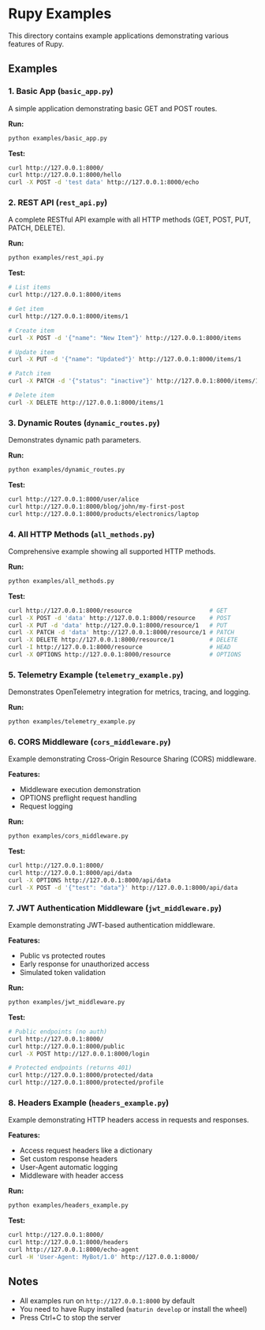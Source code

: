 # Rupy Examples

This directory contains example applications demonstrating various features of Rupy.

## Examples

### 1. Basic App (`basic_app.py`)
A simple application demonstrating basic GET and POST routes.

**Run:**
```bash
python examples/basic_app.py
```

**Test:**
```bash
curl http://127.0.0.1:8000/
curl http://127.0.0.1:8000/hello
curl -X POST -d 'test data' http://127.0.0.1:8000/echo
```

### 2. REST API (`rest_api.py`)
A complete RESTful API example with all HTTP methods (GET, POST, PUT, PATCH, DELETE).

**Run:**
```bash
python examples/rest_api.py
```

**Test:**
```bash
# List items
curl http://127.0.0.1:8000/items

# Get item
curl http://127.0.0.1:8000/items/1

# Create item
curl -X POST -d '{"name": "New Item"}' http://127.0.0.1:8000/items

# Update item
curl -X PUT -d '{"name": "Updated"}' http://127.0.0.1:8000/items/1

# Patch item
curl -X PATCH -d '{"status": "inactive"}' http://127.0.0.1:8000/items/1

# Delete item
curl -X DELETE http://127.0.0.1:8000/items/1
```

### 3. Dynamic Routes (`dynamic_routes.py`)
Demonstrates dynamic path parameters.

**Run:**
```bash
python examples/dynamic_routes.py
```

**Test:**
```bash
curl http://127.0.0.1:8000/user/alice
curl http://127.0.0.1:8000/blog/john/my-first-post
curl http://127.0.0.1:8000/products/electronics/laptop
```

### 4. All HTTP Methods (`all_methods.py`)
Comprehensive example showing all supported HTTP methods.

**Run:**
```bash
python examples/all_methods.py
```

**Test:**
```bash
curl http://127.0.0.1:8000/resource                      # GET
curl -X POST -d 'data' http://127.0.0.1:8000/resource    # POST
curl -X PUT -d 'data' http://127.0.0.1:8000/resource/1   # PUT
curl -X PATCH -d 'data' http://127.0.0.1:8000/resource/1 # PATCH
curl -X DELETE http://127.0.0.1:8000/resource/1          # DELETE
curl -I http://127.0.0.1:8000/resource                   # HEAD
curl -X OPTIONS http://127.0.0.1:8000/resource           # OPTIONS
```

### 5. Telemetry Example (`telemetry_example.py`)
Demonstrates OpenTelemetry integration for metrics, tracing, and logging.

**Run:**
```bash
python examples/telemetry_example.py
```

### 6. CORS Middleware (`cors_middleware.py`)
Example demonstrating Cross-Origin Resource Sharing (CORS) middleware.

**Features:**
- Middleware execution demonstration
- OPTIONS preflight request handling
- Request logging

**Run:**
```bash
python examples/cors_middleware.py
```

**Test:**
```bash
curl http://127.0.0.1:8000/
curl http://127.0.0.1:8000/api/data
curl -X OPTIONS http://127.0.0.1:8000/api/data
curl -X POST -d '{"test": "data"}' http://127.0.0.1:8000/api/data
```

### 7. JWT Authentication Middleware (`jwt_middleware.py`)
Example demonstrating JWT-based authentication middleware.

**Features:**
- Public vs protected routes
- Early response for unauthorized access
- Simulated token validation

**Run:**
```bash
python examples/jwt_middleware.py
```

**Test:**
```bash
# Public endpoints (no auth)
curl http://127.0.0.1:8000/
curl http://127.0.0.1:8000/public
curl -X POST http://127.0.0.1:8000/login

# Protected endpoints (returns 401)
curl http://127.0.0.1:8000/protected/data
curl http://127.0.0.1:8000/protected/profile
```

### 8. Headers Example (`headers_example.py`)
Example demonstrating HTTP headers access in requests and responses.

**Features:**
- Access request headers like a dictionary
- Set custom response headers
- User-Agent automatic logging
- Middleware with header access

**Run:**
```bash
python examples/headers_example.py
```

**Test:**
```bash
curl http://127.0.0.1:8000/
curl http://127.0.0.1:8000/headers
curl http://127.0.0.1:8000/echo-agent
curl -H 'User-Agent: MyBot/1.0' http://127.0.0.1:8000/
```

## Notes

- All examples run on `http://127.0.0.1:8000` by default
- You need to have Rupy installed (`maturin develop` or install the wheel)
- Press Ctrl+C to stop the server
